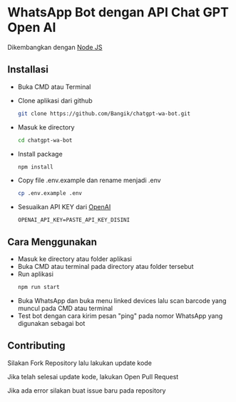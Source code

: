 
# WhatsApp Bot dengan API Chat GPT Open AI

Dikembangkan dengan [Node JS](https://nodejs.org/en/download/)

## Installasi

- Buka CMD atau Terminal

- Clone aplikasi dari github
    ```bash
    git clone https://github.com/Bangik/chatgpt-wa-bot.git
    ```

- Masuk ke directory
    ```bash
    cd chatgpt-wa-bot
    ```

- Install package
    ```bash
    npm install
    ```

- Copy file .env.example dan rename menjadi .env
    ```bash
    cp .env.example .env
    ```

- Sesuaikan API KEY dari [OpenAI](https://beta.openai.com/account/api-keys)

  `OPENAI_API_KEY=PASTE_API_KEY_DISINI`
    
## Cara Menggunakan

- Masuk ke directory atau folder aplikasi
- Buka CMD atau terminal pada directory atau folder tersebut
- Run aplikasi
    ```bash
    npm run start
    ```
- Buka WhatsApp dan buka menu linked devices lalu scan barcode yang muncul pada CMD atau terminal
- Test bot dengan cara kirim pesan "ping" pada nomor WhatsApp yang digunakan sebagai bot
## Contributing

Silakan Fork Repository lalu lakukan update kode

Jika telah selesai update kode, lakukan Open Pull Request

Jika ada error silakan buat issue baru pada repository